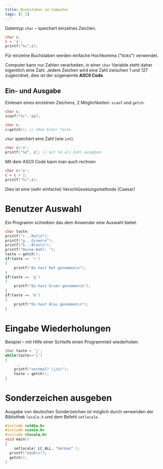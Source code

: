```yaml
---
title: Buchstaben im Computer
tags: [C_1]
---
```


Datentyp `char` – speichert einzelnes Zeichen.

```c
char c;
c = 'a';
printf("%c",c);
```

Für einzelne Buchstaben werden einfache Hochkomma ("ticks") verwendet.

Computer kann nur Zahlen verarbeiten, in einer `char` Variable steht daher eigentlich eine Zahl. Jedem Zeichen wird eine Zahl zwischen 1 und 127 zugeordnet, dies ist der sogenannte **ASCII Code**. 




## Ein- und Ausgabe

Einlesen eines einzelnen Zeichens, 2 Möglichkeiten: `scanf` und `getch`.

```c
char c;
scanf("%c", &c);
```

```c
char c;
c=getch(); // ohne Enter Taste
```

`char` speichert eine Zahl (wie `int`).

```c
char c='a';
printf("%d", c); // mit %d als Zahl ausgeben
```

Mit dem ASCII Code kann man auch rechnen

```c
char c='a';
c = c + 2;
printf("%c",c);
```

Dies ist eine (sehr einfache) Verschlüsselungsmethode (Caesar)



# Benutzer Auswahl

Ein Programm schreiben das dem Anwender eine Auswahl bietet.

```c
char taste;
printf("r...Rot\n");
printf("g...Gruen\n");
printf("b...Blau\n");
printf("Deine Wahl: ");
taste = getch();
if(taste == 'r')
{
	printf("Du hast Rot genommen\n");
}
if(taste == 'g')
{
	printf("Du hast Gruen genommen\n");
}
if(taste == 'b')
{
	printf("Du hast Blau genommen\n");
}
```



# Eingabe Wiederholungen

Beispiel – mit Hilfe einer Schleife einen Programmteil wiederholen:

```c
char taste = 'j';
while(taste=='j')
{
	...
	printf("nochmal? (j/n)");
	taste = getch();
}
```



# Sonderzeichen ausgeben

Ausgabe von deutschen Sonderzeichen ist möglich durch verwenden der Bibliothek `locale.h` und dem Befehl `setlocale`.

```c
#include <stdio.h>
#include <conio.h>
#include <locale.h>
void main()
{
	setlocale( LC_ALL, "German" );
  printf("öäüß\n");
  getch();
}
```

